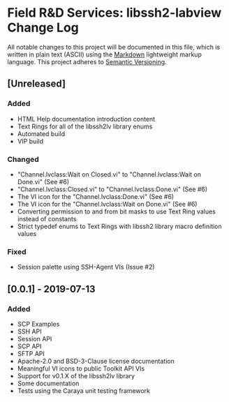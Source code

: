 # Field R&D Services: libssh2-labview Change Log

All notable changes to this project will be documented in this file, which is written in plain text (ASCII) using the [Markdown](http://daringfireball.net/projects/markdown/syntax) lightweight markup language. This project adheres to [Semantic Versioning](http://semver.org). 

## [Unreleased]

### Added

- HTML Help documentation introduction content
- Text Rings for all of the libssh2lv library enums
- Automated build
- VIP build

### Changed

- "Channel.lvclass:Wait on Closed.vi" to "Channel.lvclass:Wait on Done.vi" (See #6)
- "Channel.lvclass:Closed.vi" to "Channel.lvclass:Done.vi" (See #6)
- The VI icon for the "Channel.lvclass:Done.vi" (See #6)
- The VI icon for the "Channel.lvclass:Wait on Done.vi" (See #6)
- Converting permission to and from bit masks to use Text Ring values instead of constants
- Strict typedef enums to Text Rings with libssh2 library macro definition values

### Fixed

- Session palette using SSH-Agent VIs (Issue #2)

## [0.0.1] - 2019-07-13

### Added

- SCP Examples
- SSH API
- Session API
- SCP API
- SFTP API
- Apache-2.0 and BSD-3-Clause license documentation
- Meaningful VI icons to public Toolkit API VIs
- Support for v0.1.X of the libssh2lv library
- Some documentation
- Tests using the Caraya unit testing framework
